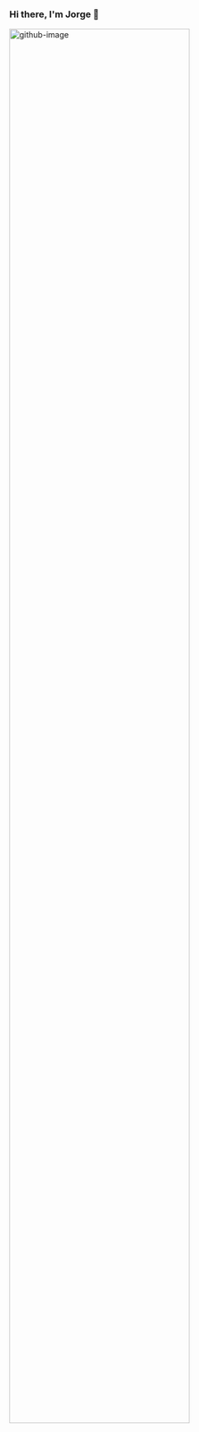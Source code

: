 ### Hi there, I'm Jorge 👋

<img width="80%" margin="10%" alt="github-image" src="https://user-images.githubusercontent.com/103324855/224007611-8028bc1e-19c8-4691-a781-031fbf2c8441.PNG">



<!--
**cametolearnthis/cametolearnthis** is a ✨ _special_ ✨ repository because its `README.md` (this file) appears on your GitHub profile.

Here are some ideas to get you started:

- 🔭 I’m currently working on ...
- 🌱 I’m currently learning ...
- 👯 I’m looking to collaborate on ...
- 🤔 I’m looking for help with ...
- 💬 Ask me about ...
- 📫 How to reach me: ...
- 😄 Pronouns: ...
- ⚡ Fun fact: ...
-->
